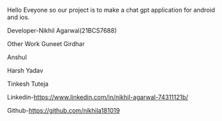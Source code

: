 Hello Eveyone so our project is to make a chat gpt
application for android and ios.

Developer-Nikhil Agarwal(21BCS7688)

Other Work
Guneet Girdhar

Anshul

Harsh Yadav

Tinkesh Tuteja

Linkedin-https://www.linkedin.com/in/nikhil-agarwal-74311121b/

Github-https://github.com/nikhila181019

